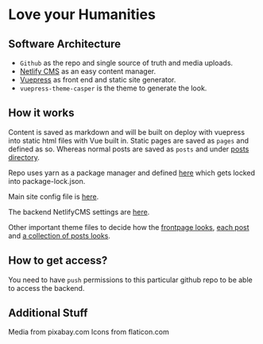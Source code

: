 # Love your Humanities

## Software Architecture

- `Github` as the repo and single source of truth and media uploads.
- [Netlify CMS](https://www.netlifycms.org/docs/widgets/) as an easy content manager.
- [Vuepress](https://vuepress.vuejs.org/guide/markdown-slot.html#named-slots) as front end and static site generator.
- `vuepress-theme-casper` is the theme to generate the look.

## How it works

Content is saved as markdown and will be built on deploy with vuepress into static html files with Vue built in. Static pages are saved as `pages` and defined as so. Whereas normal posts are saved as `posts` and under [posts directory](/docs/posts).

Repo uses yarn as a package manager and defined [here](/package.json) which gets locked into package-lock.json.

Main site config file is [here](/docs/.vuepress/config.js).

The backend NetlifyCMS settings are [here](docs/.vuepress/public/admin/config.yml).

Other important theme files to decide how the [frontpage looks](/docs/.vuepress/theme/Layout.vue), [each post](/docs/.vuepress/theme/layouts/Post.vue) and [a collection of posts looks](/docs/.vuepress/theme//layouts/Posts.vue).

## How to get access?

You need to have `push` permissions to this particular github repo to be able to access the backend.

## Additional Stuff

Media from pixabay.com
Icons from flaticon.com